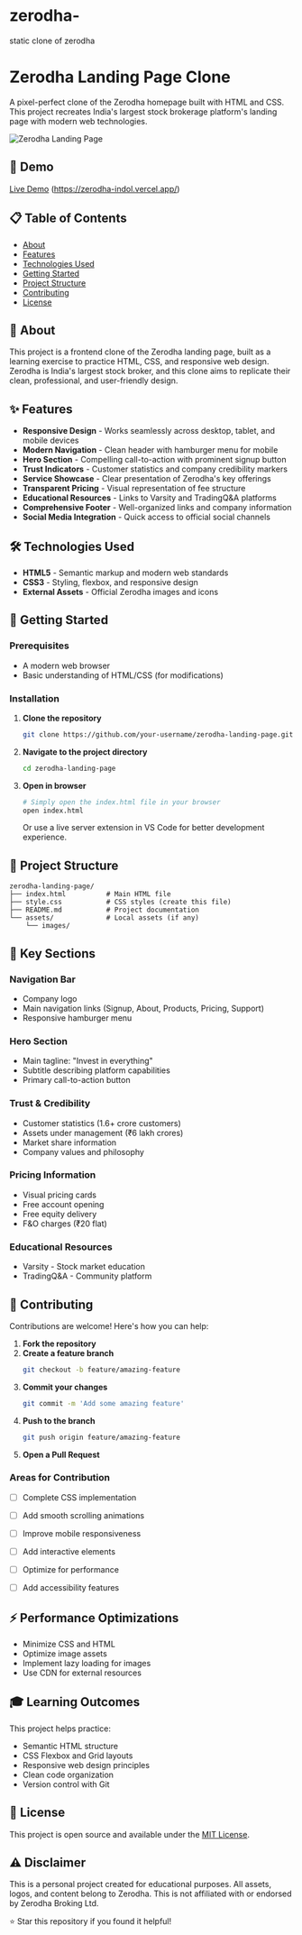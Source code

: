 # zerodha-
static clone of zerodha
# Zerodha Landing Page Clone

A pixel-perfect clone of the Zerodha homepage built with HTML and CSS. This project recreates India's largest stock brokerage platform's landing page with modern web technologies.

![Zerodha Landing Page](https://zerodha.com/static/images/landing.png)

## 🚀 Demo

[Live Demo](#) (https://zerodha-indol.vercel.app/)

## 📋 Table of Contents

- [About](#about)
- [Features](#features)
- [Technologies Used](#technologies-used)
- [Getting Started](#getting-started)
- [Project Structure](#project-structure)
- [Contributing](#contributing)
- [License](#license)

## 🎯 About

This project is a frontend clone of the Zerodha landing page, built as a learning exercise to practice HTML, CSS, and responsive web design. Zerodha is India's largest stock broker, and this clone aims to replicate their clean, professional, and user-friendly design.

## ✨ Features

- **Responsive Design** - Works seamlessly across desktop, tablet, and mobile devices
- **Modern Navigation** - Clean header with hamburger menu for mobile
- **Hero Section** - Compelling call-to-action with prominent signup button
- **Trust Indicators** - Customer statistics and company credibility markers
- **Service Showcase** - Clear presentation of Zerodha's key offerings
- **Transparent Pricing** - Visual representation of fee structure
- **Educational Resources** - Links to Varsity and TradingQ&A platforms
- **Comprehensive Footer** - Well-organized links and company information
- **Social Media Integration** - Quick access to official social channels

## 🛠️ Technologies Used

- **HTML5** - Semantic markup and modern web standards
- **CSS3** - Styling, flexbox, and responsive design
- **External Assets** - Official Zerodha images and icons

## 🚀 Getting Started

### Prerequisites

- A modern web browser
- Basic understanding of HTML/CSS (for modifications)

### Installation

1. **Clone the repository**
   ```bash
   git clone https://github.com/your-username/zerodha-landing-page.git
   ```

2. **Navigate to the project directory**
   ```bash
   cd zerodha-landing-page
   ```

3. **Open in browser**
   ```bash
   # Simply open the index.html file in your browser
   open index.html
   ```

   Or use a live server extension in VS Code for better development experience.

## 📁 Project Structure

```
zerodha-landing-page/
├── index.html          # Main HTML file
├── style.css           # CSS styles (create this file)
├── README.md           # Project documentation
└── assets/             # Local assets (if any)
    └── images/
```


## 🎨 Key Sections

### Navigation Bar
- Company logo
- Main navigation links (Signup, About, Products, Pricing, Support)
- Responsive hamburger menu

### Hero Section
- Main tagline: "Invest in everything"
- Subtitle describing platform capabilities
- Primary call-to-action button

### Trust & Credibility
- Customer statistics (1.6+ crore customers)
- Assets under management (₹6 lakh crores)
- Market share information
- Company values and philosophy

### Pricing Information
- Visual pricing cards
- Free account opening
- Free equity delivery
- F&O charges (₹20 flat)

### Educational Resources
- Varsity - Stock market education
- TradingQ&A - Community platform

## 🤝 Contributing

Contributions are welcome! Here's how you can help:

1. **Fork the repository**
2. **Create a feature branch**
   ```bash
   git checkout -b feature/amazing-feature
   ```
3. **Commit your changes**
   ```bash
   git commit -m 'Add some amazing feature'
   ```
4. **Push to the branch**
   ```bash
   git push origin feature/amazing-feature
   ```
5. **Open a Pull Request**

### Areas for Contribution

- [ ] Complete CSS implementation
- [ ] Add smooth scrolling animations
- [ ] Improve mobile responsiveness
- [ ] Add interactive elements
- [ ] Optimize for performance
- [ ] Add accessibility features



## ⚡ Performance Optimizations

- Minimize CSS and HTML
- Optimize image assets
- Implement lazy loading for images
- Use CDN for external resources

## 🎓 Learning Outcomes

This project helps practice:
- Semantic HTML structure
- CSS Flexbox and Grid layouts
- Responsive web design principles
- Clean code organization
- Version control with Git

## 📄 License

This project is open source and available under the [MIT License](LICENSE).

## ⚠️ Disclaimer

This is a personal project created for educational purposes. All assets, logos, and content belong to Zerodha. This is not affiliated with or endorsed by Zerodha Broking Ltd.


⭐ Star this repository if you found it helpful!
